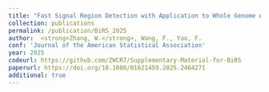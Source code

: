 ```yaml
---
title: "Fast Signal Region Detection with Application to Whole Genome Association Studies"
collection: publications
permalink: /publication/BiRS_2025
author:  <strong>Zhang, W.</strong>, Wang, F., Yao, F.
conf: 'Journal of the American Statistical Association'
year: 2025
codeurl: https://github.com/ZWCR7/Supplementary-Material-for-BiRS
paperurl: https://doi.org/10.1080/01621459.2025.2464271
additional: true
---
```

